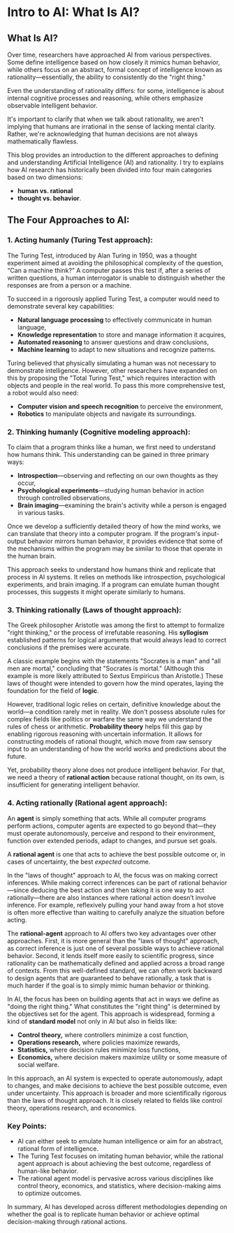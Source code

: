 # Intro to AI: What Is AI?

## What Is AI?

Over time, researchers have approached AI from various perspectives. Some define intelligence based on how closely it mimics human behavior, while others focus on an abstract, formal concept of intelligence known as rationality—essentially, the ability to consistently do the "right thing." 

Even the understanding of rationality differs: for some, intelligence is about internal cognitive processes and reasoning, while others emphasize observable intelligent behavior.

It's important to clarify that when we talk about rationality, we aren't implying that humans are irrational in the sense of lacking mental clarity. Rather, we're acknowledging that human decisions are not always mathematically flawless.

This blog provides an introduction to the different approaches to defining and understanding Artificial Intelligence (AI) and rationality. I try to explains how AI research has historically been divided into four main categories based on two dimensions: 
- **human vs. rational** 
- **thought vs. behavior**. 

## The Four Approaches to AI:

### 1. **Acting humanly (Turing Test approach):**

   The Turing Test, introduced by Alan Turing in 1950, was a thought experiment aimed at avoiding the philosophical complexity of the question, “Can a machine think?” A computer passes this test if, after a series of written questions, a human interrogator is unable to distinguish whether the responses are from a person or a machine.

   To succeed in a rigorously applied Turing Test, a computer would need to demonstrate several key capabilities:
   - **Natural language processing** to effectively communicate in human language,
   - **Knowledge representation** to store and manage information it acquires,
   - **Automated reasoning** to answer questions and draw conclusions,
   - **Machine learning** to adapt to new situations and recognize patterns.

   Turing believed that physically simulating a human was not necessary to demonstrate intelligence. However, other researchers have expanded on this by proposing the "Total Turing Test," which requires interaction with objects and people in the real world. To pass this more comprehensive test, a robot would also need:
   - **Computer vision and speech recognition** to perceive the environment,
   - **Robotics** to manipulate objects and navigate its surroundings.

### 2. **Thinking humanly (Cognitive modeling approach):**

   To claim that a program thinks like a human, we first need to understand how humans think. This understanding can be gained in three primary ways:
   - **Introspection**—observing and reflecting on our own thoughts as they occur,
   - **Psychological experiments**—studying human behavior in action through controlled observations,
   - **Brain imaging**—examining the brain's activity while a person is engaged in various tasks.

   Once we develop a sufficiently detailed theory of how the mind works, we can translate that theory into a computer program. If the program's input-output behavior mirrors human behavior, it provides evidence that some of the mechanisms within the program may be similar to those that operate in the human brain.

   This approach seeks to understand how humans think and replicate that process in AI systems. It relies on methods like introspection, psychological experiments, and brain imaging. If a program can emulate human thought processes, this suggests it might operate similarly to humans.

### 3. **Thinking rationally (Laws of thought approach):**

   The Greek philosopher Aristotle was among the first to attempt to formalize "right thinking," or the process of irrefutable reasoning. His **syllogism** established patterns for logical arguments that would always lead to correct conclusions if the premises were accurate.

   A classic example begins with the statements "Socrates is a man" and "all men are mortal," concluding that "Socrates is mortal." (Although this example is more likely attributed to Sextus Empiricus than Aristotle.) These laws of thought were intended to govern how the mind operates, laying the foundation for the field of **logic**.

   However, traditional logic relies on certain, definitive knowledge about the world—a condition rarely met in reality. We don't possess absolute rules for complex fields like politics or warfare the same way we understand the rules of chess or arithmetic. **Probability theory** helps fill this gap by enabling rigorous reasoning with uncertain information. It allows for constructing models of rational thought, which move from raw sensory input to an understanding of how the world works and predictions about the future. 

   Yet, probability theory alone does not produce intelligent behavior. For that, we need a theory of **rational action** because rational thought, on its own, is insufficient for generating intelligent behavior.

### 4. **Acting rationally (Rational agent approach):**

   An **agent** is simply something that acts. While all computer programs perform actions, computer agents are expected to go beyond that—they must operate autonomously, perceive and respond to their environment, function over extended periods, adapt to changes, and pursue set goals.

   A **rational agent** is one that acts to achieve the best possible outcome or, in cases of uncertainty, the best *expected* outcome.

   In the "laws of thought" approach to AI, the focus was on making correct inferences. While making correct inferences can be part of rational behavior—since deducing the best action and then taking it is one way to act rationally—there are also instances where rational action doesn’t involve inference. For example, reflexively pulling your hand away from a hot stove is often more effective than waiting to carefully analyze the situation before acting.

   The **rational-agent** approach to AI offers two key advantages over other approaches. First, it is more general than the "laws of thought" approach, as correct inference is just one of several possible ways to achieve rational behavior. Second, it lends itself more easily to scientific progress, since rationality can be mathematically defined and applied across a broad range of contexts. From this well-defined standard, we can often work backward to design agents that are guaranteed to behave rationally, a task that is much harder if the goal is to simply mimic human behavior or thinking.

   In AI, the focus has been on building agents that act in ways we define as "doing the right thing." What constitutes the "right thing" is determined by the objectives set for the agent. This approach is widespread, forming a kind of **standard model** not only in AI but also in fields like:
   - **Control theory,** where controllers minimize a cost function,
   - **Operations research,** where policies maximize rewards,
   - **Statistics,** where decision rules minimize loss functions,
   - **Economics,** where decision makers maximize utility or some measure of social welfare.
  
   In this approach, an AI system is expected to operate autonomously, adapt to changes, and make decisions to achieve the best possible outcome, even under uncertainty. This approach is broader and more scientifically rigorous than the laws of thought approach. It is closely related to fields like control theory, operations research, and economics.

### Key Points:
- AI can either seek to emulate human intelligence or aim for an abstract, rational form of intelligence.
- The Turing Test focuses on imitating human behavior, while the rational agent approach is about achieving the best outcome, regardless of human-like behavior.
- The rational agent model is pervasive across various disciplines like control theory, economics, and statistics, where decision-making aims to optimize outcomes.

In summary, AI has developed across different methodologies depending on whether the goal is to replicate human behavior or achieve optimal decision-making through rational actions.
